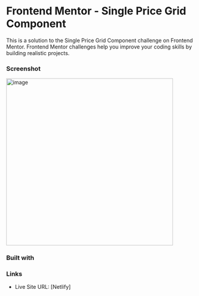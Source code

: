 
# Frontend Mentor - Single Price Grid Component

This is a solution to the Single Price Grid Component challenge on Frontend Mentor.
Frontend Mentor challenges help you improve your coding skills by building realistic projects.

### Screenshot

<img width="446" alt="image" src="https://github.com/gab-holik/Frontend-Mentor/assets/97192580/7d6465ef-f3ea-42a7-bbaf-555ebdd19a41">


### Built with


### Links

- Live Site URL: [Netlify]
